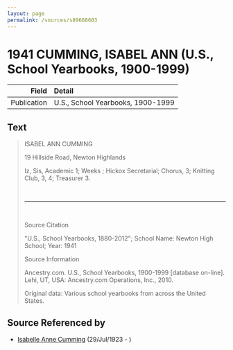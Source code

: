 ```yaml
---
layout: page
permalink: /sources/s89688603
---
```


# 1941 CUMMING, ISABEL ANN (U.S., School Yearbooks, 1900-1999)

Field | Detail
---:|:---
Publication | U.S., School Yearbooks, 1900-1999

## Text

> ISABEL ANN CUMMING
>
> 19 Hillside Road, Newton Highlands
>
> Iz, Sis, Academic 1; Weeks ; Hickox Secretarial; Chorus, 3; Knitting Club, 3, 4; Treasurer 3.
>
> <br/>
>
> ---
>
> <br/>
>
> Source Citation
>
> "U.S., School Yearbooks, 1880-2012"; School Name: Newton High School; Year: 1941
>
> Source Information
>
> Ancestry.com. U.S., School Yearbooks, 1900-1999 [database on-line]. Lehi, UT, USA: Ancestry.com Operations, Inc., 2010.
>
> Original data: Various school yearbooks from across the United States.
>

## Source Referenced by

* [Isabelle Anne Cumming](../people/@44164031@-isabelle-anne-cumming-b1923-7-29-d.md) (29/Jul/1923 - )
